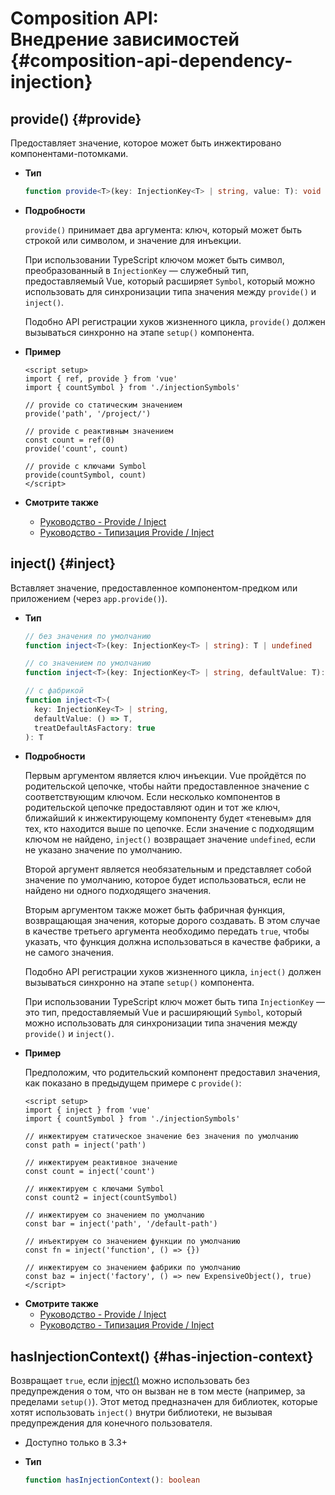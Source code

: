 # Composition API: <br>Внедрение зависимостей {#composition-api-dependency-injection}

## provide() {#provide}

Предоставляет значение, которое может быть инжектировано компонентами-потомками.

- **Тип**

  ```ts
  function provide<T>(key: InjectionKey<T> | string, value: T): void
  ```

- **Подробности**

  `provide()` принимает два аргумента: ключ, который может быть строкой или символом, и значение для инъекции.

  При использовании TypeScript ключом может быть символ, преобразованный в `InjectionKey` — служебный тип, предоставляемый Vue, который расширяет `Symbol`, который можно использовать для синхронизации типа значения между `provide()` и `inject()`.

  Подобно API регистрации хуков жизненного цикла, `provide()` должен вызываться синхронно на этапе `setup()` компонента.

- **Пример**

  ```vue
  <script setup>
  import { ref, provide } from 'vue'
  import { countSymbol } from './injectionSymbols'

  // provide со статическим значением
  provide('path', '/project/')

  // provide с реактивным значением
  const count = ref(0)
  provide('count', count)

  // provide с ключами Symbol
  provide(countSymbol, count)
  </script>
  ```

- **Смотрите также**
  - [Руководство - Provide / Inject](/guide/components/provide-inject)
  - [Руководство - Типизация Provide / Inject](/guide/typescript/composition-api#typing-provide-inject) <sup class="vt-badge ts" />

## inject() {#inject}

Вставляет значение, предоставленное компонентом-предком или приложением (через `app.provide()`).

- **Тип**

  ```ts
  // без значения по умолчанию
  function inject<T>(key: InjectionKey<T> | string): T | undefined

  // со значением по умолчанию
  function inject<T>(key: InjectionKey<T> | string, defaultValue: T): T

  // с фабрикой
  function inject<T>(
    key: InjectionKey<T> | string,
    defaultValue: () => T,
    treatDefaultAsFactory: true
  ): T
  ```

- **Подробности**

  Первым аргументом является ключ инъекции. Vue пройдётся по родительской цепочке, чтобы найти предоставленное значение с соответствующим ключом. Если несколько компонентов в родительской цепочке предоставляют один и тот же ключ, ближайший к инжектирующему компоненту будет «теневым» для тех, кто находится выше по цепочке. Если значение с подходящим ключом не найдено, `inject()` возвращает значение `undefined`, если не указано значение по умолчанию.

  Второй аргумент является необязательным и представляет собой значение по умолчанию, которое будет использоваться, если не найдено ни одного подходящего значения.

  Вторым аргументом также может быть фабричная функция, возвращающая значения, которые дорого создавать. В этом случае в качестве третьего аргумента необходимо передать `true`, чтобы указать, что функция должна использоваться в качестве фабрики, а не самого значения.

  Подобно API регистрации хуков жизненного цикла, `inject()` должен вызываться синхронно на этапе `setup()` компонента.

  При использовании TypeScript ключ может быть типа `InjectionKey` — это тип, предоставляемый Vue и расширяющий `Symbol`, который можно использовать для синхронизации типа значения между `provide()` и `inject()`.

- **Пример**

  Предположим, что родительский компонент предоставил значения, как показано в предыдущем примере с `provide()`:

  ```vue
  <script setup>
  import { inject } from 'vue'
  import { countSymbol } from './injectionSymbols'

  // инжектируем статическое значение без значения по умолчанию
  const path = inject('path')

  // инжектируем реактивное значение
  const count = inject('count')

  // инжектируем с ключами Symbol
  const count2 = inject(countSymbol)

  // инжектируем со значением по умолчанию
  const bar = inject('path', '/default-path')

  // инъектируем со значением функции по умолчанию
  const fn = inject('function', () => {})

  // инжектируем со значением фабрики по умолчанию
  const baz = inject('factory', () => new ExpensiveObject(), true)
  </script>
  ```

* **Смотрите также**
  - [Руководство - Provide / Inject](/guide/components/provide-inject)
  - [Руководство - Типизация Provide / Inject](/guide/typescript/composition-api#typing-provide-inject) <sup class="vt-badge ts" />

## hasInjectionContext() {#has-injection-context}

Возвращает `true`, если [inject()](#inject) можно использовать без предупреждения о том, что он вызван не в том месте (например, за пределами `setup()`). Этот метод предназначен для библиотек, которые хотят использовать `inject()` внутри библиотеки, не вызывая предупреждения для конечного пользователя.

- Доступно только в 3.3+

- **Тип**

  ```ts
  function hasInjectionContext(): boolean
  ```
